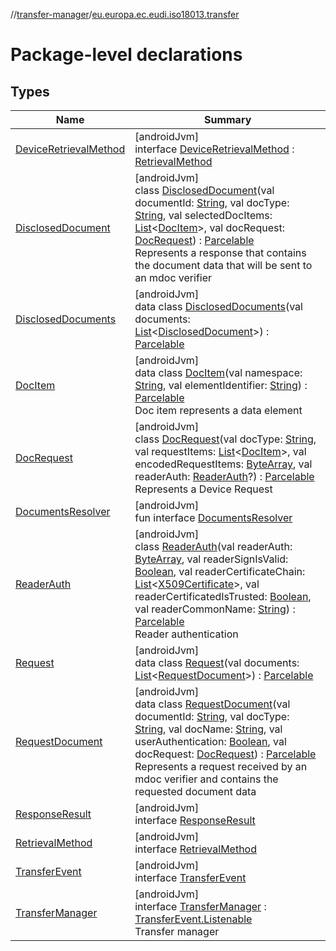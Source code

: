 //[transfer-manager](../../index.md)/[eu.europa.ec.eudi.iso18013.transfer](index.md)

# Package-level declarations

## Types

| Name | Summary |
|---|---|
| [DeviceRetrievalMethod](-device-retrieval-method/index.md) | [androidJvm]<br>interface [DeviceRetrievalMethod](-device-retrieval-method/index.md) : [RetrievalMethod](-retrieval-method/index.md) |
| [DisclosedDocument](-disclosed-document/index.md) | [androidJvm]<br>class [DisclosedDocument](-disclosed-document/index.md)(val documentId: [String](https://kotlinlang.org/api/latest/jvm/stdlib/kotlin/-string/index.html), val docType: [String](https://kotlinlang.org/api/latest/jvm/stdlib/kotlin/-string/index.html), val selectedDocItems: [List](https://kotlinlang.org/api/latest/jvm/stdlib/kotlin.collections/-list/index.html)&lt;[DocItem](-doc-item/index.md)&gt;, val docRequest: [DocRequest](-doc-request/index.md)) : [Parcelable](https://developer.android.com/reference/kotlin/android/os/Parcelable.html)<br>Represents a response that contains the document data that will be sent to an mdoc verifier |
| [DisclosedDocuments](-disclosed-documents/index.md) | [androidJvm]<br>data class [DisclosedDocuments](-disclosed-documents/index.md)(val documents: [List](https://kotlinlang.org/api/latest/jvm/stdlib/kotlin.collections/-list/index.html)&lt;[DisclosedDocument](-disclosed-document/index.md)&gt;) : [Parcelable](https://developer.android.com/reference/kotlin/android/os/Parcelable.html) |
| [DocItem](-doc-item/index.md) | [androidJvm]<br>data class [DocItem](-doc-item/index.md)(val namespace: [String](https://kotlinlang.org/api/latest/jvm/stdlib/kotlin/-string/index.html), val elementIdentifier: [String](https://kotlinlang.org/api/latest/jvm/stdlib/kotlin/-string/index.html)) : [Parcelable](https://developer.android.com/reference/kotlin/android/os/Parcelable.html)<br>Doc item represents a data element |
| [DocRequest](-doc-request/index.md) | [androidJvm]<br>class [DocRequest](-doc-request/index.md)(val docType: [String](https://kotlinlang.org/api/latest/jvm/stdlib/kotlin/-string/index.html), val requestItems: [List](https://kotlinlang.org/api/latest/jvm/stdlib/kotlin.collections/-list/index.html)&lt;[DocItem](-doc-item/index.md)&gt;, val encodedRequestItems: [ByteArray](https://kotlinlang.org/api/latest/jvm/stdlib/kotlin/-byte-array/index.html), val readerAuth: [ReaderAuth](-reader-auth/index.md)?) : [Parcelable](https://developer.android.com/reference/kotlin/android/os/Parcelable.html)<br>Represents a Device Request |
| [DocumentsResolver](-documents-resolver/index.md) | [androidJvm]<br>fun interface [DocumentsResolver](-documents-resolver/index.md) |
| [ReaderAuth](-reader-auth/index.md) | [androidJvm]<br>class [ReaderAuth](-reader-auth/index.md)(val readerAuth: [ByteArray](https://kotlinlang.org/api/latest/jvm/stdlib/kotlin/-byte-array/index.html), val readerSignIsValid: [Boolean](https://kotlinlang.org/api/latest/jvm/stdlib/kotlin/-boolean/index.html), val readerCertificateChain: [List](https://kotlinlang.org/api/latest/jvm/stdlib/kotlin.collections/-list/index.html)&lt;[X509Certificate](https://developer.android.com/reference/kotlin/java/security/cert/X509Certificate.html)&gt;, val readerCertificatedIsTrusted: [Boolean](https://kotlinlang.org/api/latest/jvm/stdlib/kotlin/-boolean/index.html), val readerCommonName: [String](https://kotlinlang.org/api/latest/jvm/stdlib/kotlin/-string/index.html)) : [Parcelable](https://developer.android.com/reference/kotlin/android/os/Parcelable.html)<br>Reader authentication |
| [Request](-request/index.md) | [androidJvm]<br>data class [Request](-request/index.md)(val documents: [List](https://kotlinlang.org/api/latest/jvm/stdlib/kotlin.collections/-list/index.html)&lt;[RequestDocument](-request-document/index.md)&gt;) : [Parcelable](https://developer.android.com/reference/kotlin/android/os/Parcelable.html) |
| [RequestDocument](-request-document/index.md) | [androidJvm]<br>data class [RequestDocument](-request-document/index.md)(val documentId: [String](https://kotlinlang.org/api/latest/jvm/stdlib/kotlin/-string/index.html), val docType: [String](https://kotlinlang.org/api/latest/jvm/stdlib/kotlin/-string/index.html), val docName: [String](https://kotlinlang.org/api/latest/jvm/stdlib/kotlin/-string/index.html), val userAuthentication: [Boolean](https://kotlinlang.org/api/latest/jvm/stdlib/kotlin/-boolean/index.html), val docRequest: [DocRequest](-doc-request/index.md)) : [Parcelable](https://developer.android.com/reference/kotlin/android/os/Parcelable.html)<br>Represents a request received by an mdoc verifier and contains the requested document data |
| [ResponseResult](-response-result/index.md) | [androidJvm]<br>interface [ResponseResult](-response-result/index.md) |
| [RetrievalMethod](-retrieval-method/index.md) | [androidJvm]<br>interface [RetrievalMethod](-retrieval-method/index.md) |
| [TransferEvent](-transfer-event/index.md) | [androidJvm]<br>interface [TransferEvent](-transfer-event/index.md) |
| [TransferManager](-transfer-manager/index.md) | [androidJvm]<br>interface [TransferManager](-transfer-manager/index.md) : [TransferEvent.Listenable](-transfer-event/-listenable/index.md)<br>Transfer manager |
